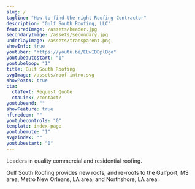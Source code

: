 ```yaml
---
slug: /
tagline: "How to find the right Roofing Contractor"
description: "Gulf South Roofing, LLC"
featuredImage: /assets/header.jpg
secondaryImage: /assets/secondary.jpg
underlayImage: /assets/transparent.png
showInfo: true
youtuber: "https://youtu.be/ELwIDDplDgo"
youtubeautostart: "1"
youtubeloop: "1"
title: Gulf South Roofing
svgImage: /assets/roof-intro.svg
showPosts: true
cta:
  ctaText: Request Quote
  ctaLink: /contact/
youtubeend: ""
showFeature: true
nftredeem: ""
youtubecontrols: "0"
template: index-page
youtubemute: "1"
svgzindex: ""
youtubestart: "0"
---
```




 Leaders in quality commercial and residential roofing.

<p>Gulf South Roofing provides new roofs, and re-roofs to the Gulfport, MS area, Metro New Orleans, LA area, and Northshore, LA area.</p>

<!-- <p>Let All In 60 assist you with bringing your product to market.</p> -->

<!-- https://youtu.be/JOMipAq7ZSk -->

<!-- https://youtu.be/ELwIDDplDgo -->

<!-- https://youtu.be/dLX8_kMOkA8 -->